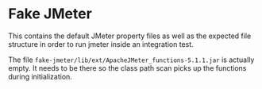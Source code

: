 # Fake JMeter

This contains the default JMeter property files as well as the expected file structure in order to run jmeter inside
an integration test.

The file `fake-jmeter/lib/ext/ApacheJMeter_functions-5.1.1.jar` is actually empty. It needs to be there so the
class path scan picks up the functions during initialization.
